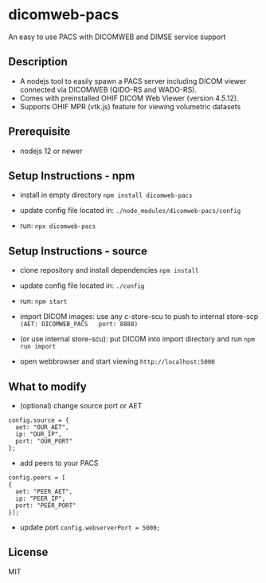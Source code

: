 # dicomweb-pacs

An easy to use PACS with DICOMWEB and DIMSE service support

## Description
* A nodejs tool to easily spawn a PACS server including DICOM viewer connected via DICOMWEB (QIDO-RS and WADO-RS).
* Comes with preinstalled OHIF DICOM Web Viewer (version 4.5.12).
* Supports OHIF MPR (vtk.js) feature for viewing volumetric datasets

## Prerequisite

* nodejs 12 or newer

## Setup Instructions - npm

* install in empty directory
```npm install dicomweb-pacs```

* update config file located in:
```./node_modules/dicomweb-pacs/config```

* run:
```npx dicomweb-pacs```

## Setup Instructions - source

* clone repository and install dependencies 
```npm install```

* update config file located in:
```./config```

* run:
```npm start```

* import DICOM images: use any c-store-scu to push to internal store-scp 
```(AET: DICOMWEB_PACS   port: 8888)```

* (or use internal store-scu): put DICOM into import directory and run
```npm run import```

* open webbrowser and start viewing
```http://localhost:5000```

## What to modify

* (optional) change source port or AET 

```
config.source = {
  aet: "OUR_AET",
  ip: "OUR_IP",
  port: "OUR_PORT"
};
```

* add peers to your PACS

```
config.peers = [
{
  aet: "PEER_AET",
  ip: "PEER_IP",
  port: "PEER_PORT"
}];
```

* update port
```config.webserverPort = 5000;```

## License
MIT